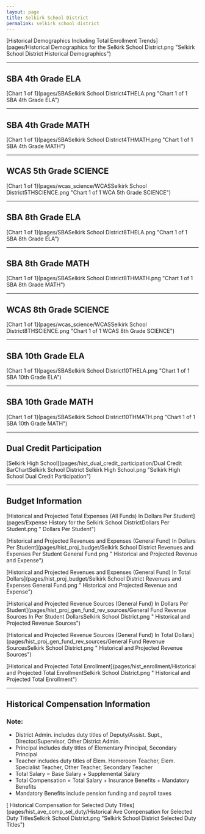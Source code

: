 ```yaml
---
layout: page
title: Selkirk School District
permalink: selkirk school district
---
```



[Historical Demographics Including Total Enrollment Trends](pages/Historical Demographics for the Selkirk School District.png "Selkirk School District Historical Demographics")

___

## SBA 4th Grade ELA

[Chart 1 of 1](pages/SBASelkirk School District4THELA.png "Chart 1 of 1 SBA 4th Grade ELA")


___

## SBA 4th Grade MATH

[Chart 1 of 1](pages/SBASelkirk School District4THMATH.png "Chart 1 of 1 SBA 4th Grade MATH")


___

## WCAS 5th Grade SCIENCE

[Chart 1 of 1](pages/wcas_science/WCASSelkirk School District5THSCIENCE.png "Chart 1 of 1 WCA 5th Grade SCIENCE")


___

## SBA 8th Grade ELA

[Chart 1 of 1](pages/SBASelkirk School District8THELA.png "Chart 1 of 1 SBA 8th Grade ELA")


___

## SBA 8th Grade MATH

[Chart 1 of 1](pages/SBASelkirk School District8THMATH.png "Chart 1 of 1 SBA 8th Grade MATH")


___

## WCAS 8th Grade SCIENCE

[Chart 1 of 1](pages/wcas_science/WCASSelkirk School District8THSCIENCE.png "Chart 1 of 1 WCAS 8th Grade SCIENCE")


___

## SBA 10th Grade ELA

[Chart 1 of 1](pages/SBASelkirk School District10THELA.png "Chart 1 of 1 SBA 10th Grade ELA")


___

## SBA 10th Grade MATH

[Chart 1 of 1](pages/SBASelkirk School District10THMATH.png "Chart 1 of 1 SBA 10th Grade MATH")


___

## Dual Credit Participation

[Selkirk High School](pages/hist_dual_credit_participation/Dual Credit BarChartSelkirk School District Selkirk High School.png "Selkirk High School Dual Credit Participation")


___

## Budget Information

[Historical and Projected Total Expenses (All Funds) In Dollars Per Student](pages/Expense History for the Selkirk School DistrictDollars Per Student.png " Dollars Per Student")

[Historical and Projected Revenues and Expenses (General Fund) In Dollars Per Student](pages/hist_proj_budget/Selkirk School District Revenues and Expenses Per Student General Fund.png " Historical and Projected Revenue and Expense")

[Historical and Projected Revenues and Expenses (General Fund) In Total Dollars](pages/hist_proj_budget/Selkirk School District Revenues and Expenses General Fund.png " Historical and Projected Revenue and Expense")

[Historical and Projected Revenue Sources (General Fund) In Dollars Per Student](pages/hist_proj_gen_fund_rev_sources/General Fund Revenue Sources In Per Student DollarsSelkirk School District.png " Historical and Projected Revenue Sources")

[Historical and Projected Revenue Sources (General Fund) In Total Dollars](pages/hist_proj_gen_fund_rev_sources/General Fund Revenue SourcesSelkirk School District.png " Historical and Projected Revenue Sources")

[Historical and Projected Total Enrollment](pages/hist_enrollment/Historical and Projected Total EnrollmentSelkirk School District.png " Historical and Projected Total Enrollment")


___

## Historical Compensation Information
### Note:
- District Admin. includes duty titles of Deputy/Assist. Supt., Director/Supervisor, Other District Admin.
- Principal includes duty titles of Elementary Principal, Secondary Principal
- Teacher includes duty titles of Elem. Homeroom Teacher, Elem. Specialist Teacher, Other Teacher, Secondary Teacher
- Total Salary = Base Salary + Supplemental Salary
- Total Compensation = Total Salary + Insurance Benefits + Mandatory Benefits
- Mandatory Benefits include pension funding and payroll taxes

[ Historical Compensation for Selected Duty Titles](pages/hist_ave_comp_sel_duty/Historical Ave Compensation for Selected Duty TitlesSelkirk School District.png "Selkirk School District Selected Duty Titles")

